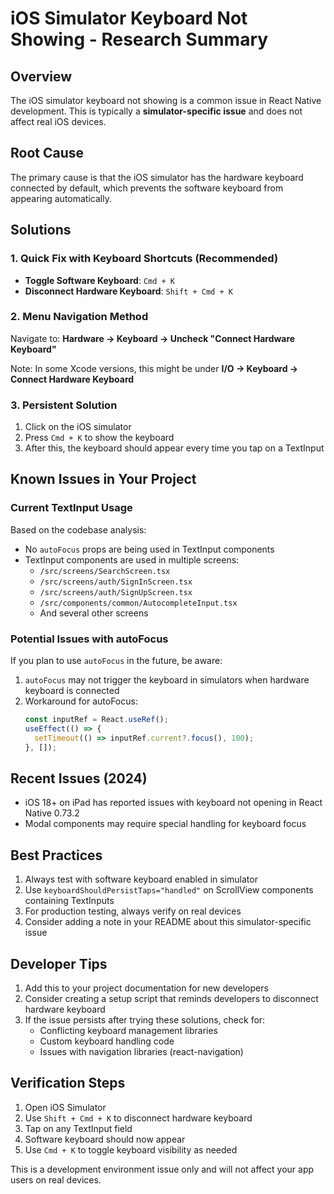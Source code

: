 # iOS Simulator Keyboard Not Showing - Research Summary

## Overview
The iOS simulator keyboard not showing is a common issue in React Native development. This is typically a **simulator-specific issue** and does not affect real iOS devices.

## Root Cause
The primary cause is that the iOS simulator has the hardware keyboard connected by default, which prevents the software keyboard from appearing automatically.

## Solutions

### 1. Quick Fix with Keyboard Shortcuts (Recommended)
- **Toggle Software Keyboard**: `Cmd + K`
- **Disconnect Hardware Keyboard**: `Shift + Cmd + K`

### 2. Menu Navigation Method
Navigate to: **Hardware → Keyboard → Uncheck "Connect Hardware Keyboard"**

Note: In some Xcode versions, this might be under **I/O → Keyboard → Connect Hardware Keyboard**

### 3. Persistent Solution
1. Click on the iOS simulator
2. Press `Cmd + K` to show the keyboard
3. After this, the keyboard should appear every time you tap on a TextInput

## Known Issues in Your Project

### Current TextInput Usage
Based on the codebase analysis:
- No `autoFocus` props are being used in TextInput components
- TextInput components are used in multiple screens:
  - `/src/screens/SearchScreen.tsx`
  - `/src/screens/auth/SignInScreen.tsx`
  - `/src/screens/auth/SignUpScreen.tsx`
  - `/src/components/common/AutocompleteInput.tsx`
  - And several other screens

### Potential Issues with autoFocus
If you plan to use `autoFocus` in the future, be aware:
1. `autoFocus` may not trigger the keyboard in simulators when hardware keyboard is connected
2. Workaround for autoFocus:
   ```javascript
   const inputRef = React.useRef();
   useEffect(() => {
     setTimeout(() => inputRef.current?.focus(), 100);
   }, []);
   ```

## Recent Issues (2024)
- iOS 18+ on iPad has reported issues with keyboard not opening in React Native 0.73.2
- Modal components may require special handling for keyboard focus

## Best Practices
1. Always test with software keyboard enabled in simulator
2. Use `keyboardShouldPersistTaps="handled"` on ScrollView components containing TextInputs
3. For production testing, always verify on real devices
4. Consider adding a note in your README about this simulator-specific issue

## Developer Tips
1. Add this to your project documentation for new developers
2. Consider creating a setup script that reminds developers to disconnect hardware keyboard
3. If the issue persists after trying these solutions, check for:
   - Conflicting keyboard management libraries
   - Custom keyboard handling code
   - Issues with navigation libraries (react-navigation)

## Verification Steps
1. Open iOS Simulator
2. Use `Shift + Cmd + K` to disconnect hardware keyboard
3. Tap on any TextInput field
4. Software keyboard should now appear
5. Use `Cmd + K` to toggle keyboard visibility as needed

This is a development environment issue only and will not affect your app users on real devices.